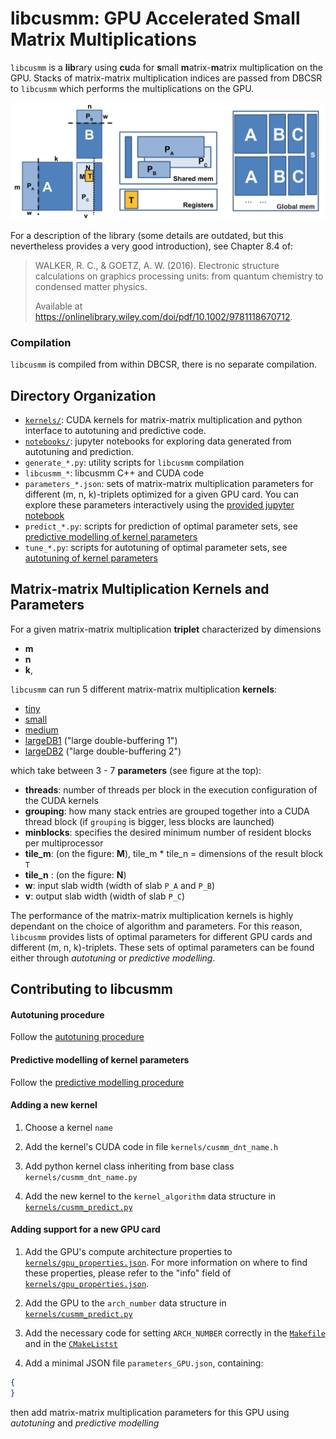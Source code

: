 # libcusmm: GPU Accelerated Small Matrix Multiplications

`libcusmm` is a **lib**rary using **cu**da for **s**mall **m**atrix-**m**atrix multiplication on the GPU. Stacks of matrix-matrix multiplication indices are passed from DBCSR to `libcusmm` which performs the multiplications on the GPU.

![libcusmm parameters](../../../../docs/images/libcusmm_parameters_and_memory.png)

For a description of the library (some details are outdated, but this nevertheless provides a very good introduction), see Chapter 8.4 of:

> WALKER, R. C., & GOETZ, A. W. (2016). Electronic structure calculations on graphics processing units: from quantum chemistry to condensed matter physics.
> 
> Available at https://onlinelibrary.wiley.com/doi/pdf/10.1002/9781118670712.

### Compilation

`libcusmm` is compiled from within DBCSR, there is no separate compilation.

## Directory Organization

- [`kernels/`](kernels/): CUDA kernels for matrix-matrix multiplication and python interface to autotuning and predictive code.
- [`notebooks/`](notebooks/): jupyter notebooks for exploring data generated from autotuning and prediction.
- `generate_*.py`: utility scripts for `libcusmm` compilation
- `libcusmm_*`: libcusmm C++ and CUDA code
- `parameters_*.json`: sets of matrix-matrix multiplication parameters for different (m, n, k)-triplets optimized for a given GPU card. You can explore these parameters interactively using the [provided jupyter notebook](notebooks/inspect_autotuned_parameters.ipynb)
- `predict_*.py`: scripts for prediction of optimal parameter sets, see [predictive modelling of kernel parameters](#predictive-modelling-of-kernel-parameters)
- `tune_*.py`: scripts for autotuning of optimal parameter sets, see [autotuning of kernel parameters](#autotuning-procedure)

## Matrix-matrix Multiplication Kernels and Parameters

For a given matrix-matrix multiplication **triplet** characterized by dimensions

- **m**
- **n**
- **k**,

`libcusmm` can run 5 different matrix-matrix multiplication **kernels**:

- [tiny](kernels/cusmm_dnt_tiny.h)
- [small](kernels/cusmm_dnt_small.h)
- [medium](kernels/cusmm_dnt_medium.h)
- [largeDB1](kernels/cusmm_dnt_largeDB1.h) ("large double-buffering 1")
- [largeDB2](kernels/cusmm_dnt_largeDB2.h) ("large double-buffering 2")

which take between 3 - 7 **parameters** (see figure at the top):

- **threads**: number of threads per block in the execution configuration of the CUDA kernels
- **grouping**: how many stack entries are grouped together into a CUDA thread block (if `grouping` is bigger, less blocks are launched)
- **minblocks**: specifies the desired minimum number of resident blocks per multiprocessor
- **tile_m**: (on the figure: **M**), tile_m * tile_n = dimensions of the result block `T`
- **tile_n** : (on the figure: **N**)
- **w**: input slab width (width of slab `P_A` and `P_B`)
- **v**: output slab width (width of slab `P_C`)

The performance of the matrix-matrix multiplication kernels is highly dependant on the choice of algorithm and  parameters. For this reason, `libcusmm` provides lists of optimal parameters for different GPU cards and different (m, n, k)-triplets. These sets of optimal parameters can be found either through *autotuning* or *predictive modelling*.

## Contributing to libcusmm

#### Autotuning procedure

Follow the [autotuning procedure](tune.md)

#### Predictive modelling of kernel parameters

Follow the [predictive modelling procedure](predict.md)

#### Adding a new kernel

1. Choose a kernel `name`

2. Add the kernel's CUDA code in file `kernels/cusmm_dnt_name.h`

3. Add python kernel class inheriting from base class `kernels/cusmm_dnt_name.py`

4. Add the new kernel to the `kernel_algorithm` data structure in [`kernels/cusmm_predict.py`](kernels/cusmm_predict.py)

#### Adding support for a new GPU card

1. Add the GPU's compute architecture properties to [`kernels/gpu_properties.json`](kernels/gpu_properties.json). For more information on where to find these properties, please refer to the "info" field of [`kernels/gpu_properties.json`](kernels/gpu_properties.json).

2. Add the GPU to the `arch_number` data structure in [`kernels/cusmm_predict.py`](kernels/cusmm_predict.py)

4. Add the necessary code for setting `ARCH_NUMBER` correctly in the [`Makefile`](../../../../Makefile) and in the [`CMakeListst`](CMakeLists.txt)

5. Add a minimal JSON file `parameters_GPU.json`, containing:

```json
{
}
```

then add matrix-matrix multiplication parameters for this GPU using *autotuning* and *predictive modelling*
